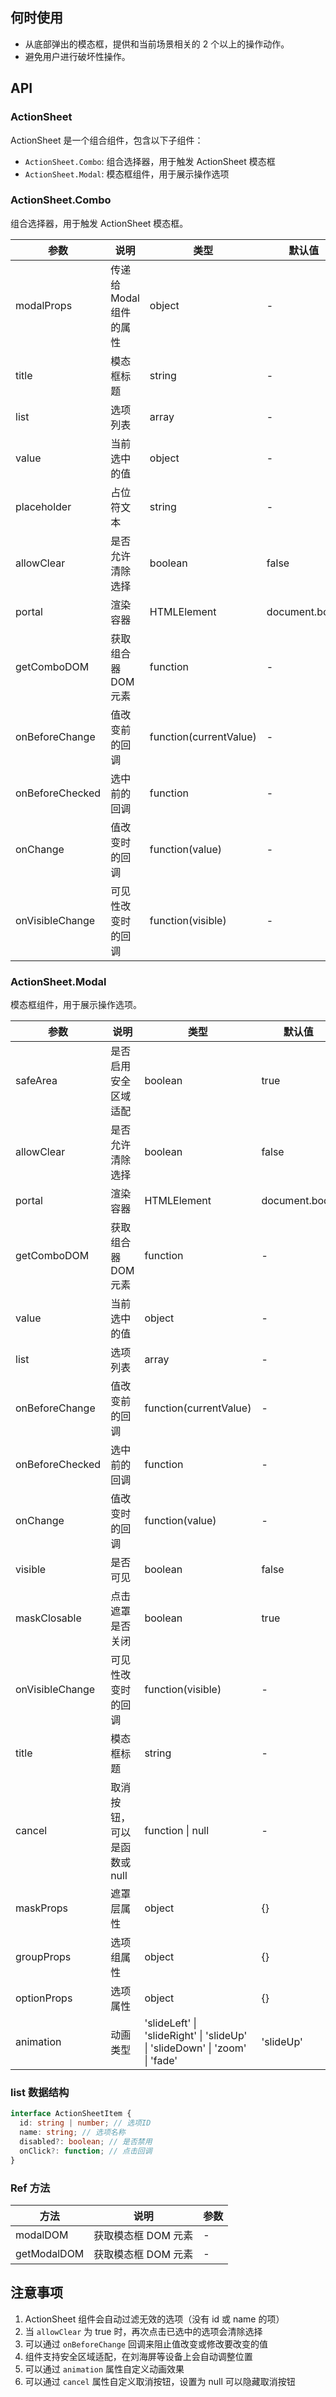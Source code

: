## 何时使用

- 从底部弹出的模态框，提供和当前场景相关的 2 个以上的操作动作。
- 避免用户进行破坏性操作。

## API

### ActionSheet

ActionSheet 是一个组合组件，包含以下子组件：

- `ActionSheet.Combo`: 组合选择器，用于触发 ActionSheet 模态框
- `ActionSheet.Modal`: 模态框组件，用于展示操作选项

### ActionSheet.Combo

组合选择器，用于触发 ActionSheet 模态框。

| 参数            | 说明                    | 类型                   | 默认值        |
| --------------- | ----------------------- | ---------------------- | ------------- |
| modalProps      | 传递给 Modal 组件的属性 | object                 | -             |
| title           | 模态框标题              | string                 | -             |
| list            | 选项列表                | array                  | -             |
| value           | 当前选中的值            | object                 | -             |
| placeholder     | 占位符文本              | string                 | -             |
| allowClear      | 是否允许清除选择        | boolean                | false         |
| portal          | 渲染容器                | HTMLElement            | document.body |
| getComboDOM     | 获取组合器 DOM 元素     | function               | -             |
| onBeforeChange  | 值改变前的回调          | function(currentValue) | -             |
| onBeforeChecked | 选中前的回调            | function               | -             |
| onChange        | 值改变时的回调          | function(value)        | -             |
| onVisibleChange | 可见性改变时的回调      | function(visible)      | -             |

### ActionSheet.Modal

模态框组件，用于展示操作选项。

| 参数            | 说明                        | 类型                                                                        | 默认值        |
| --------------- | --------------------------- | --------------------------------------------------------------------------- | ------------- |
| safeArea        | 是否启用安全区域适配        | boolean                                                                     | true          |
| allowClear      | 是否允许清除选择            | boolean                                                                     | false         |
| portal          | 渲染容器                    | HTMLElement                                                                 | document.body |
| getComboDOM     | 获取组合器 DOM 元素         | function                                                                    | -             |
| value           | 当前选中的值                | object                                                                      | -             |
| list            | 选项列表                    | array                                                                       | -             |
| onBeforeChange  | 值改变前的回调              | function(currentValue)                                                      | -             |
| onBeforeChecked | 选中前的回调                | function                                                                    | -             |
| onChange        | 值改变时的回调              | function(value)                                                             | -             |
| visible         | 是否可见                    | boolean                                                                     | false         |
| maskClosable    | 点击遮罩是否关闭            | boolean                                                                     | true          |
| onVisibleChange | 可见性改变时的回调          | function(visible)                                                           | -             |
| title           | 模态框标题                  | string                                                                      | -             |
| cancel          | 取消按钮，可以是函数或 null | function \| null                                                            | -             |
| maskProps       | 遮罩层属性                  | object                                                                      | {}            |
| groupProps      | 选项组属性                  | object                                                                      | {}            |
| optionProps     | 选项属性                    | object                                                                      | {}            |
| animation       | 动画类型                    | 'slideLeft' \| 'slideRight' \| 'slideUp' \| 'slideDown' \| 'zoom' \| 'fade' | 'slideUp'     |

### list 数据结构

```typescript
interface ActionSheetItem {
  id: string | number; // 选项ID
  name: string; // 选项名称
  disabled?: boolean; // 是否禁用
  onClick?: function; // 点击回调
}
```

### Ref 方法

| 方法        | 说明                | 参数 |
| ----------- | ------------------- | ---- |
| modalDOM    | 获取模态框 DOM 元素 | -    |
| getModalDOM | 获取模态框 DOM 元素 | -    |

## 注意事项

1. ActionSheet 组件会自动过滤无效的选项（没有 id 或 name 的项）
2. 当 `allowClear` 为 true 时，再次点击已选中的选项会清除选择
3. 可以通过 `onBeforeChange` 回调来阻止值改变或修改要改变的值
4. 组件支持安全区域适配，在刘海屏等设备上会自动调整位置
5. 可以通过 `animation` 属性自定义动画效果
6. 可以通过 `cancel` 属性自定义取消按钮，设置为 null 可以隐藏取消按钮
